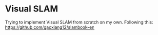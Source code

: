 # Visual SLAM

Trying to implement Visual SLAM from scratch on my own.
Following this: https://github.com/gaoxiang12/slambook-en
